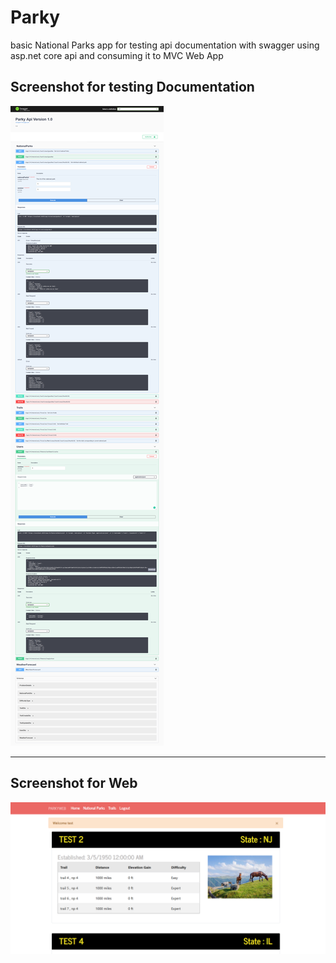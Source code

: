 # Parky
basic National Parks app for testing api documentation with swagger using asp.net core api and consuming it to MVC Web App

## Screenshot for testing Documentation
<img src="https://github.com/aboelkassem/Parky/blob/master/Swagger%20UI.png"/>
<hr/>

## Screenshot for Web
<img src="https://github.com/aboelkassem/Parky/blob/master/ConsumingWeb.PNG"/>
